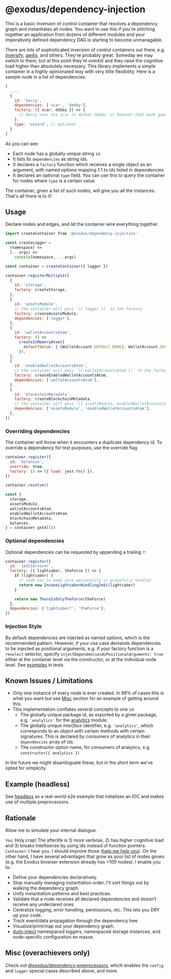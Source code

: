 # @exodus/dependency-injection

This is a basic inversion of control container that resolves a dependency graph and instantiates all nodes. You want to use this if you're stitching together an application from dozens of different modules and your imperatively defined dependency DAG is starting to become unmanagable.

There are lots of sophisticated inversion of control containers out there, e.g. [inversify](https://github.com/inversify/InversifyJS), [awilix](https://github.com/jeffijoe/awilix), and others. They're probably great. Someday we may switch to them, but at this point they're overkill and they raise the cognitive load higher than absolutely necessary. This library implements a simple container in a highly opinionated way with very little flexibility. Here is a sample node in a list of dependencies:

```js
[
  ...,
  {
    id: 'harry',
    dependencies: ['scar', 'dobby'],
    factory: ({ scar, dobby }) => {
      // Harry uses his scar to defeat dobby, or however that book goes
    },
    type: 'wizard', // optional
  }
]
```

As you can see:

- Each node has a globally unique string `id`.
- It lists its `dependencies` as string ids.
- It declares a `factory` function which receives a single object as an argument, with named options mapping 1:1 to ids listed in dependencies
- It declares an optional `type` field. You can use this to query the container for nodes where `type` is a certain value.

The container, given a list of such nodes, will give you all the instances. That's all there is to it!

## Usage

Declare nodes and edges, and let the container wire everything together.

```js
import createContainer from '@exodus/dependency-injection'

const createLogger =
  (namespace) =>
  (...args) =>
    console(namespace, ...args)

const container = createContainer({ logger })

container.registerMultiple([
  {
    id: 'storage',
    factory: createStorage,
  },
  {
    id: 'assetsModule',
    // the container will pass `({ logger })` to the factory
    factory: createAssetsModule,
    dependencies: ['logger'],
  },
  {
    id: 'walletAccountsAtom',
    factory: () =>
      createInMemoryAtom({
        defaultValue: { [WalletAccount.DEFAULT_NAME]: WalletAccount.DEFAULT },
      }),
  },
  {
    id: 'enabledWalletAccountsAtom',
    // the container will pass `({ walletAccountsAtom })` to the factory
    factory: createEnabledWalletAccountsAtom,
    dependencies: ['walletAccountsAtom'],
  },
  {
    id: 'blockchainMetadata',
    factory: createBlockchainMetadata,
    // the container will pass `({ assetsModule, enabledWalletAccountsAtom })` to the factory
    dependencies: ['assetsModule', 'enabledWalletAccountsAtom'],
  },
])
```

### Overriding dependencies

The container will throw when it encounters a duplicate dependency id. To override a dependency for test purposes, use the override flag

```js
container.register({
  id: 'balances',
  override: true,
  factory: () => ({ load: jest.fn() }),
})

container.resolve()

const {
  storage,
  assetsModule,
  walletAccountsAtom,
  enabledWalletAccountsAtom,
  blockchainMetadata,
  balances,
} = container.getAll()
```

### Optional dependencies

Optional dependencies can be requested by appending a trailing `?`:

```js
container.register({
  id: 'jediSurvivor',
  factory: ({ lightsaber, theForce }) => {
    if (lightsaber) {
      // code has to make sure optionality is gracefully handled
      return new InsaneLightsaberWiedlingJedi(lightsaber)
    }

    return new ThereIsOnlyTheForce(theForce)
  },
  dependencies: ['lightsaber?', 'theForce'],
})
```

### Injection Style

By default dependencies are injected as named options, which is the recommended pattern. However, if your use case demands dependencies to be injected as positional arguments, e.g. if your factory function is a `reselect` selector, specify `injectDependenciesAsPositionalArguments: true` either at the container level via the constructor, or at the individual node level. See [examples](./__tests__/index.test.ts) in tests.

## Known Issues / Limitations

- Only one instance of every node is ever created. In 99% of cases this is what you want but see [Misc](#misc-overachievers-only) section for an example of getting around this.
- This implementation conflates several concepts to one `id`:
  - The globally unique package id, as exported by a given package, e.g. `'analytics'` for the [analytics](../../features/analytics) module.
  - The globally unique _interface_ identifier, e.g. `'analytics'`, which corresponds to an object with certain methods with certain signatures. This is declared by consumers of analytics in their `dependencies` array of ids.
  - The constructor option name, for consumers of analytics, e.g. `constructor({ analytics })`

In the future we might disambiguate these, but in the short term we've opted for simplicity.

## Example (headless)

See [headless](../../sdks/argo/src/index.js) as a real-world e2e example that initializes an IOC and makes use of
multiple preprocessors.

## Rationale

Allow me to simulate your internal dialogue.

`You`: Holy crap! The afterlife is 1) more verbose, 2) has higher cognitive load and 3) breaks Intellisense by using ids instead of function pointers.
`Container`: I hear you. I should improve those ([help me help you](https://www.youtube.com/shorts/T_3pFzfZFsw)). On the other hand, I have several advantages that grow as your list of nodes grows (e.g. the Exodus browser extension already has >100 nodes). I enable you to:

- Define your dependencies declaratively.
- Stop manually managing instantiation order. I'll sort things out by walking the dependency graph.
- Unify instantiation patterns and best practices.
- Validate that a node receives all declared dependencies and doesn’t receive any undeclared ones.
- Centralize logging, error handling, permissions, etc. This lets you DRY up your code.
- Track event/data propagation through the dependency tree.
- Visualize/print/map out your dependency graph.
- [Auto-inject](../dependency-preprocessors) namespaced loggers, namespaced storage instances, and node-specific configuration en masse.

## Misc (overachievers only)

Check out [@exodus/dependency-preprocessors](../dependency-preprocessors), which enables the `config` and `logger` special cases described above, and more.
